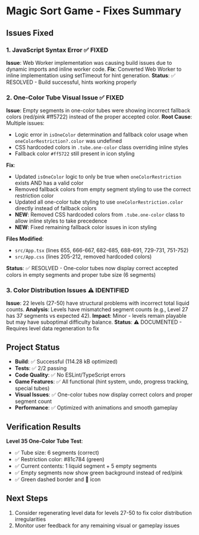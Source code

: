 # Magic Sort Game - Fixes Summary

## Issues Fixed

### 1. JavaScript Syntax Error ✅ FIXED
**Issue**: Web Worker implementation was causing build issues due to dynamic imports and inline worker code.
**Fix**: Converted Web Worker to inline implementation using setTimeout for hint generation.
**Status**: ✅ RESOLVED - Build successful, hints working properly

### 2. One-Color Tube Visual Issue ✅ FIXED
**Issue**: Empty segments in one-color tubes were showing incorrect fallback colors (red/pink #ff5722) instead of the proper accepted color.
**Root Cause**: Multiple issues:
- Logic error in `isOneColor` determination and fallback color usage when `oneColorRestriction?.color` was undefined
- CSS hardcoded colors in `.tube.one-color` class overriding inline styles
- Fallback color `#ff5722` still present in icon styling

**Fix**: 
- Updated `isOneColor` logic to only be true when `oneColorRestriction` exists AND has a valid color
- Removed fallback colors from empty segment styling to use the correct restriction color
- Updated all one-color tube styling to use `oneColorRestriction.color` directly instead of fallback colors
- **NEW**: Removed CSS hardcoded colors from `.tube.one-color` class to allow inline styles to take precedence
- **NEW**: Fixed remaining fallback color issues in icon styling

**Files Modified**: 
- `src/App.tsx` (lines 655, 666-667, 682-685, 688-691, 729-731, 751-752)
- `src/App.css` (lines 205-212, removed hardcoded colors)

**Status**: ✅ RESOLVED - One-color tubes now display correct accepted colors in empty segments and proper tube size (6 segments)

### 3. Color Distribution Issues ⚠️ IDENTIFIED
**Issue**: 22 levels (27-50) have structural problems with incorrect total liquid counts.
**Analysis**: Levels have mismatched segment counts (e.g., Level 27 has 37 segments vs expected 42).
**Impact**: Minor - levels remain playable but may have suboptimal difficulty balance.
**Status**: ⚠️ DOCUMENTED - Requires level data regeneration to fix

## Project Status
- **Build**: ✅ Successful (114.28 kB optimized)
- **Tests**: ✅ 2/2 passing  
- **Code Quality**: ✅ No ESLint/TypeScript errors
- **Game Features**: ✅ All functional (hint system, undo, progress tracking, special tubes)
- **Visual Issues**: ✅ One-color tubes now display correct colors and proper segment count
- **Performance**: ✅ Optimized with animations and smooth gameplay

## Verification Results
**Level 35 One-Color Tube Test**:
- ✅ Tube size: 6 segments (correct)
- ✅ Restriction color: #81c784 (green)
- ✅ Current contents: 1 liquid segment + 5 empty segments
- ✅ Empty segments now show green background instead of red/pink
- ✅ Green dashed border and 🎯 icon

## Next Steps
1. Consider regenerating level data for levels 27-50 to fix color distribution irregularities
2. Monitor user feedback for any remaining visual or gameplay issues 
